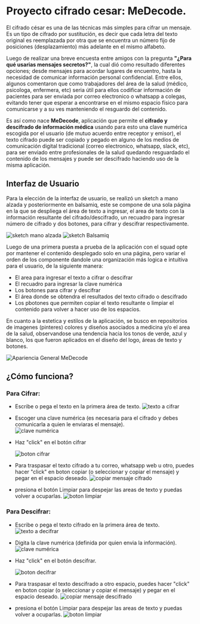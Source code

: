 # Proyecto cifrado cesar: MeDecode.

El cifrado césar es una de las técnicas más simples para cifrar un mensaje. Es un tipo de cifrado por sustitución, es decir que cada letra del texto original es reemplazada por otra que se encuentra un número fijo de posiciones (desplazamiento) más adelante en el mismo alfabeto.

Luego de realizar una breve encuesta entre amigos con la pregunta **"¿Para qué usarias mensajes secretos?"**, la cual dió como resultado diferentes opciones; desde mensajes para acordar lugares de encuentro, hasta la necesidad de comunicar información personal confidencial. Entre ellos, algunos comentaron que como trabajadores del área de la salud (médico, psicologa, enfermera, etc) seria útil para ellos codificar información de pacientes para ser enviada por correo electronico o whatsapp a colegas, evitando tener que esperar a encontrarse en el mismo espacio físico para comunicarse y a su ves manteniendo el resguardo del contenido.

Es así como nace **MeDecode**, aplicación que permite el **cifrado y descifrado de información médica** usando para esto una clave numérica escogida por el usuario (de mutuo acuerdo entre receptor y emisor), el texto cifrado puede ser copiado y pegado en alguno de los medios de comunicación digital tradicional (correo electronico, whatsapp, slack, etc), para ser enviado entre profesionales de la salud quedando resguardado el contenido de los mensajes y puede ser descifrado haciendo uso de la misma aplicación.

## Interfaz de Usuario

Para la elección de la interfaz de usuario, se realizó un sketch a mano alzada y posteriormente en balsamiq, este se compone de una sola página en la que se despliega el área de texto a ingresar, el area de texto con la información resultante del cifrado/descifrado, un recuadro para ingresar número de cifrado y dos botones, para cifrar y descifrar respectivamente.

![sketch mano alzada](imagenesREADME/sketch.jpg) ![sketch Balsamiq](imagenesREADME/imgBalsamiq.png)

Luego de una primera puesta a prueba de la aplicación con el squad opte por mantener el contenido desplegado solo en una página, pero variar el orden de los componente dandole una organización más logica e intuitiva para el usuario, de la siguiente manera:

- El area para ingresar el texto a cifrar o descifrar
- El recuadro para ingresar la clave numérica
- Los botones para cifrar y descifrar
- El área donde se obtendra el resultados del texto cifrado o descifrado 
- Los pbotones que permiten copiar el texto resultante o limpiar el contenido para volver a hacer uso de los espacios.

En cuanto a la estetica y estilos de la aplicación, se busco en repositorios de imagenes (pinteres) colores y diseños asociados a medicina y/o el area de la salud, observandose una tendencia hacia los tonos de verde, azul y blanco, los que fueron aplicados en el diseño del logo, áreas de texto y botones.

![Apariencia General MeDecode](imagenesREADME/imgGeneral.png)

## ¿Cómo funciona?

### Para Cifrar:
- Escribe o pega el texto en la primera área de texto.
  ![texto a cifrar](imagenesREADME/ingresaTexto.png)
- Escoger una clave numérica (es necesaria para el cifrado y debes comunicarla a quien le enviaras el mensaje).  
  ![clave numérica](imagenesREADME/claveNum.png)
- Haz "click" en el botón cifrar

  ![boton cifrar](imagenesREADME/botonCifrar.png)
- Para traspasar el texto cifrado a tu correo, whatsapp web u otro, puedes hacer "click" en boton copiar (o  seleccionar y copiar el mensaje) y pegar en el espacio deseado.
  ![copiar mensaje cifrado](imagenesREADME/botonCopiar.png)
- presiona el botón Limpiar para despejar las areas de texto y puedas volver a ocuparlas.
  ![boton limpiar](imagenesREADME/botonLimpiar.png)

### Para Descifrar:
- Escribe o pega el texto cifrado en la primera área de texto.
  ![texto a decifrar](imagenesREADME/textoDescifrar.png)
- Digita la clave numérica (definida por quien envia la información).
  ![clave numérica](imagenesREADME/claveNum.png)
- Haz "click" en el botón descifrar.

  ![boton decifrar](imagenesREADME/botonDecifrar.png)
- Para traspasar el texto descifrado a otro espacio, puedes hacer "click" en boton copiar (o seleccionar y copiar el mensaje) y pegar en el espacio deseado.
  ![copiar mensaje descifrado](imagenesREADME/botonCopiarDes.png)
- presiona el botón Limpiar para despejar las areas de texto y puedas volver a ocuparlas.
  ![boton limpiar](imagenesREADME/botonLimpiar.png)


